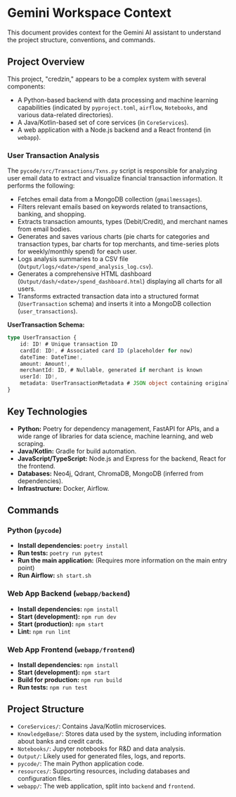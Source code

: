 
# Gemini Workspace Context

This document provides context for the Gemini AI assistant to understand the project structure, conventions, and commands.

## Project Overview

This project, "credzin," appears to be a complex system with several components:

- A Python-based backend with data processing and machine learning capabilities (indicated by `pyproject.toml`, `airflow`, `Notebooks`, and various data-related directories).
- A Java/Kotlin-based set of core services (in `CoreServices`).
- A web application with a Node.js backend and a React frontend (in `webapp`).

### User Transaction Analysis

The `pycode/src/Transactions/Txns.py` script is responsible for analyzing user email data to extract and visualize financial transaction information. It performs the following:

- Fetches email data from a MongoDB collection (`gmailmessages`).
- Filters relevant emails based on keywords related to transactions, banking, and shopping.
- Extracts transaction amounts, types (Debit/Credit), and merchant names from email bodies.
- Generates and saves various charts (pie charts for categories and transaction types, bar charts for top merchants, and time-series plots for weekly/monthly spend) for each user.
- Logs analysis summaries to a CSV file (`Output/logs/<date>/spend_analysis_log.csv`).
- Generates a comprehensive HTML dashboard (`Output/dash/<date>/spend_dashboard.html`) displaying all charts for all users.
- Transforms extracted transaction data into a structured format (`UserTransaction` schema) and inserts it into a MongoDB collection (`user_transactions`).

**UserTransaction Schema:**
```typescript
type UserTransaction {
    id: ID! # Unique transaction ID
    cardId: ID!, # Associated card ID (placeholder for now)
    dateTime: DateTime!,
    amount: Amount!,
    merchantId: ID, # Nullable, generated if merchant is known
    userId: ID!,
    metadata: UserTransactionMetadata # JSON object containing original email details
}
```

## Key Technologies

- **Python:** Poetry for dependency management, FastAPI for APIs, and a wide range of libraries for data science, machine learning, and web scraping.
- **Java/Kotlin:** Gradle for build automation.
- **JavaScript/TypeScript:** Node.js and Express for the backend, React for the frontend.
- **Databases:** Neo4j, Qdrant, ChromaDB, MongoDB (inferred from dependencies).
- **Infrastructure:** Docker, Airflow.

## Commands

### Python (`pycode`)

- **Install dependencies:** `poetry install`
- **Run tests:** `poetry run pytest`
- **Run the main application:** (Requires more information on the main entry point)
- **Run Airflow:** `sh start.sh`

### Web App Backend (`webapp/backend`)

- **Install dependencies:** `npm install`
- **Start (development):** `npm run dev`
- **Start (production):** `npm start`
- **Lint:** `npm run lint`

### Web App Frontend (`webapp/frontend`)

- **Install dependencies:** `npm install`
- **Start (development):** `npm start`
- **Build for production:** `npm run build`
- **Run tests:** `npm run test`

## Project Structure

- `CoreServices/`: Contains Java/Kotlin microservices.
- `KnowledgeBase/`: Stores data used by the system, including information about banks and credit cards.
- `Notebooks/`: Jupyter notebooks for R&D and data analysis.
- `Output/`: Likely used for generated files, logs, and reports.
- `pycode/`: The main Python application code.
- `resources/`: Supporting resources, including databases and configuration files.
- `webapp/`: The web application, split into `backend` and `frontend`.